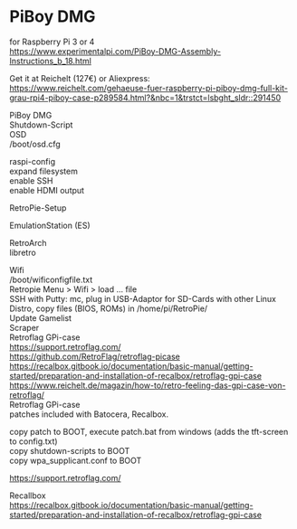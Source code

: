 # PiBoy DMG
for Raspberry Pi 3 or 4  
https://www.experimentalpi.com/PiBoy-DMG-Assembly-Instructions_b_18.html  

Get it at Reichelt (127€) or Aliexpress:  
https://www.reichelt.com/gehaeuse-fuer-raspberry-pi-piboy-dmg-full-kit-grau-rpi4-piboy-case-p289584.html?&nbc=1&trstct=lsbght_sldr::291450  

PiBoy DMG  
Shutdown-Script  
OSD  
/boot/osd.cfg  

raspi-config  
expand filesystem  
enable SSH  
enable HDMI output  

RetroPie-Setup  

EmulationStation (ES)  

RetroArch  
libretro  

Wifi  
/boot/wificonfigfile.txt  
Retropie Menu > Wifi > load ... file  
SSH with Putty: mc, plug in USB-Adaptor for SD-Cards with other Linux Distro, copy files (BIOS, ROMs) in /home/pi/RetroPie/  
Update Gamelist  
Scraper  
Retroflag GPi-case  
https://support.retroflag.com/  
https://github.com/RetroFlag/retroflag-picase  
https://recalbox.gitbook.io/documentation/basic-manual/getting-started/preparation-and-installation-of-recalbox/retroflag-gpi-case  
https://www.reichelt.de/magazin/how-to/retro-feeling-das-gpi-case-von-retroflag/  
Retroflag GPi-case  
patches included with Batocera, Recalbox.  

copy patch to BOOT, execute patch.bat from windows (adds the tft-screen to config.txt)  
copy shutdown-scripts to BOOT  
copy wpa_supplicant.conf to BOOT  

https://support.retroflag.com/  

Recallbox  
https://recalbox.gitbook.io/documentation/basic-manual/getting-started/preparation-and-installation-of-recalbox/retroflag-gpi-case  
